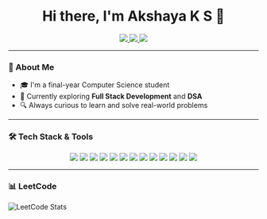 <h1 align="center">Hi there, I'm Akshaya K S 👋</h1>

<p align="center">
  <a href="https://www.linkedin.com/in/akshaya-ks/" target="_blank">
    <img src="https://img.shields.io/badge/-LinkedIn-blue?style=flat-square&logo=linkedin" />
  </a>
  <a href="mailto:akshayasenthilkumar12@gmail.com">
    <img src="https://img.shields.io/badge/-Email-%23333?style=flat-square&logo=gmail&logoColor=white" />
  </a>
  <a href="https://leetcode.com/AKSHAYAKS_913122104/">
    <img src="https://img.shields.io/badge/-LeetCode-orange?style=flat-square&logo=LeetCode&logoColor=white" />
  </a>
</p>

---

### 🧠 About Me

- 🎓 I'm a final-year Computer Science student 
- 🌱 Currently exploring **Full Stack Development** and **DSA**
- 🔍 Always curious to learn and solve real-world problems
  
---

### 🛠 Tech Stack & Tools

<div align="center">

  <!-- Languages -->

  <img src="https://img.shields.io/badge/Java-ED8B00?style=for-the-badge&logo=java&logoColor=white" />
  <img src="https://img.shields.io/badge/PHP-777BB4?style=for-the-badge&logo=php&logoColor=white" />
  <img src="https://img.shields.io/badge/MySQL-005C84?style=for-the-badge&logo=mysql&logoColor=white" />
  <img src="https://img.shields.io/badge/HTML5-E34F26?style=for-the-badge&logo=html5&logoColor=white" />
  <img src="https://img.shields.io/badge/CSS3-1572B6?style=for-the-badge&logo=css3&logoColor=white" />
  <img src="https://img.shields.io/badge/JavaScript-F7DF1E?style=for-the-badge&logo=javascript&logoColor=black" />

  <!-- Tools & Frameworks -->

  <img src="https://img.shields.io/badge/Android-3DDC84?style=for-the-badge&logo=android&logoColor=white" />
  <img src="https://img.shields.io/badge/XAMPP-FB7A24?style=for-the-badge&logo=xampp&logoColor=white" />
  <img src="https://img.shields.io/badge/Apache-D22128?style=for-the-badge&logo=apache&logoColor=white" />
  <img src="https://img.shields.io/badge/Git-F05032?style=for-the-badge&logo=git&logoColor=white" />
  <img src="https://img.shields.io/badge/GitHub-181717?style=for-the-badge&logo=github&logoColor=white" />

  <!-- Design & Productivity -->

  <img src="https://img.shields.io/badge/Canva-00C4CC?style=for-the-badge&logo=canva&logoColor=white" />
  <img src="https://img.shields.io/badge/VS%20Code-007ACC?style=for-the-badge&logo=visual-studio-code&logoColor=white" />

</div>

---

### 📊 LeetCode 
![LeetCode Stats](https://leetcard.jacoblin.cool/AKSHAYAKS_913122104014?theme=dark&font=JetBrains%20Mono&ext=heatmap)
